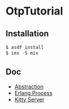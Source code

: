 # OtpTutorial

## Installation

```elixir
$ asdf install
$ iex -S mix
```

## Doc

* [Abstraction](./doc/abstraction.md)
* [Erlang Process](./doc/process.md)
* [Kitty Server](./doc/kitty_server.md)
